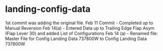 # landing-config-data

1st commit was adding the original file.
Feb 11 Commit - Completed up to Manual Reversion
Feb 14(a) - Entered Data up to Trailing Edge Flap Asym (Flap Lever 30) and added List of Configurations
Feb 14 (a) - Renamed file: Master File for Config Landing Data 737800W to Config Landing Data 737800W



